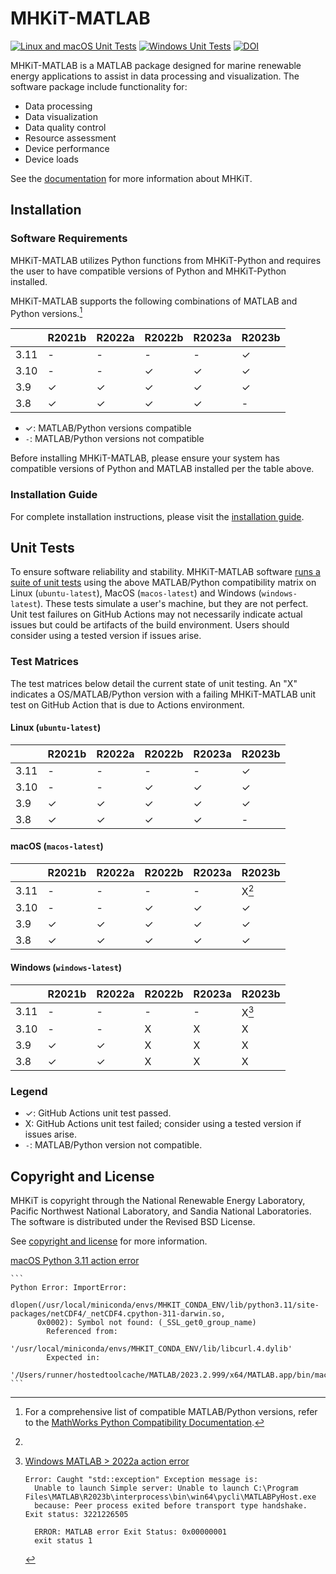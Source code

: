 # MHKiT-MATLAB

[![Linux and macOS Unit Tests](https://github.com/MHKiT-Software/MHKiT-MATLAB/actions/workflows/unix_unit_tests.yml/badge.svg)](https://github.com/MHKiT-Software/MHKiT-MATLAB/actions/workflows/unix_unit_tests.yml) [![Windows Unit Tests](https://github.com/MHKiT-Software/MHKiT-MATLAB/actions/workflows/windows_unit_tests.yml/badge.svg)](https://github.com/MHKiT-Software/MHKiT-MATLAB/actions/workflows/windows_unit_tests.yml) [![DOI](https://zenodo.org/badge/DOI/10.5281/zenodo.3928405.svg)](https://doi.org/10.5281/zenodo.3928405)

MHKiT-MATLAB is a MATLAB package designed for marine renewable energy applications to assist in
data processing and visualization. The software package include functionality for:

- Data processing
- Data visualization
- Data quality control
- Resource assessment
- Device performance
- Device loads

See the [documentation](https://mhkit-software.github.io/MHKiT/) for more information about MHKiT.

## Installation

### Software Requirements

MHKiT-MATLAB utilizes Python functions from MHKiT-Python and requires the user to have
compatible versions of Python and MHKiT-Python installed.

MHKiT-MATLAB supports the following combinations of MATLAB and Python versions.[^1]

|      | R2021b | R2022a | R2022b | R2023a | R2023b |
| ---- | ------ | ------ | ------ | ------ | ------ |
| 3.11 | -      | -      | -      | -      | ✓      |
| 3.10 | -      | -      | ✓      | ✓      | ✓      |
| 3.9  | ✓      | ✓      | ✓      | ✓      | ✓      |
| 3.8  | ✓      | ✓      | ✓      | ✓      | -      |

- ✓: MATLAB/Python versions compatible
- `-`: MATLAB/Python versions not compatible

Before installing MHKiT-MATLAB, please ensure your system has compatible versions of Python and MATLAB installed per the table above.

### Installation Guide

For complete installation instructions, please visit the [installation guide](https://mhkit-software.github.io/MHKiT/installation.html).

## Unit Tests

To ensure software reliability and stability. MHKiT-MATLAB software [runs a suite of unit tests](https://github.com/MHKiT-Software/MHKiT-MATLAB/actions) using the above MATLAB/Python compatibility matrix on Linux (`ubuntu-latest`), MacOS (`macos-latest`) and Windows (`windows-latest`). These tests simulate a user's machine, but they are not perfect. Unit test failures on GitHub Actions may not necessarily indicate actual issues but could be artifacts of the build environment. Users should consider using a tested version if issues arise.

### Test Matrices

The test matrices below detail the current state of unit testing. An "X" indicates a OS/MATLAB/Python version with a failing MHKiT-MATLAB unit test on GitHub Action that is due to Actions environment.

#### Linux (`ubuntu-latest`)

|      | R2021b | R2022a | R2022b | R2023a | R2023b |
| ---- | ------ | ------ | ------ | ------ | ------ |
| 3.11 | -      | -      | -      | -      | ✓      |
| 3.10 | -      | -      | ✓      | ✓      | ✓      |
| 3.9  | ✓      | ✓      | ✓      | ✓      | ✓      |
| 3.8  | ✓      | ✓      | ✓      | ✓      | -      |

#### macOS (`macos-latest`)

|      | R2021b | R2022a | R2022b | R2023a | R2023b                     |
| ---- | ------ | ------ | ------ | ------ | -------------------------- |
| 3.11 | -      | -      | -      | -      | X[^macos-311-action-error] |
| 3.10 | -      | -      | ✓      | ✓      | ✓                          |
| 3.9  | ✓      | ✓      | ✓      | ✓      | ✓                          |
| 3.8  | ✓      | ✓      | ✓      | ✓      | ✓                          |

#### Windows (`windows-latest`)

|      | R2021b | R2022a | R2022b | R2023a | R2023b                            |
| ---- | ------ | ------ | ------ | ------ | --------------------------------- |
| 3.11 | -      | -      | -      | -      | X[^windows-gt-2022a-action-error] |
| 3.10 | -      | -      | X      | X      | X                                 |
| 3.9  | ✓      | ✓      | X      | X      | X                                 |
| 3.8  | ✓      | ✓      | X      | X      | X                                 |

### Legend

- ✓: GitHub Actions unit test passed.
- X: GitHub Actions unit test failed; consider using a tested version if issues arise.
- `-`: MATLAB/Python version not compatible.

## Copyright and License

MHKiT is copyright through the National Renewable Energy Laboratory,
Pacific Northwest National Laboratory, and Sandia National Laboratories.
The software is distributed under the Revised BSD License.

See [copyright and license](https://mhkit-software.github.io/MHKiT/license.html) for more information.

[^1]:
    For a comprehensive list of compatible MATLAB/Python versions, refer to the [MathWorks Python
    Compatibility Documentation](https://www.mathworks.com/support/requirements/python-compatibility.html).

[^macos-311-action-error]:

[macOS Python 3.11 action error](https://github.com/MHKiT-Software/MHKiT-MATLAB/actions/runs/7143629923/job/19455784365#step:20:3373)

    ```
    Python Error: ImportError:
          dlopen(/usr/local/miniconda/envs/MHKIT_CONDA_ENV/lib/python3.11/site-packages/netCDF4/_netCDF4.cpython-311-darwin.so,
          0x0002): Symbol not found: (_SSL_get0_group_name)
            Referenced from:
            '/usr/local/miniconda/envs/MHKIT_CONDA_ENV/lib/libcurl.4.dylib'
            Expected in:
            '/Users/runner/hostedtoolcache/MATLAB/2023.2.999/x64/MATLAB.app/bin/maci64/libssl.3.dylib'
    ```

[^windows-gt-2022a-action-error]:
    [Windows MATLAB > 2022a action error](https://github.com/MHKiT-Software/MHKiT-MATLAB/pull/108/commits/63fbf91543392e2fc673a67af52e152ff15f2980)

    ```
    Error: Caught "std::exception" Exception message is:
      Unable to launch Simple server: Unable to launch C:\Program Files\MATLAB\R2023b\interprocess\bin\win64\pycli\MATLABPyHost.exe
      because: Peer process exited before transport type handshake. Exit status: 3221226505

      ERROR: MATLAB error Exit Status: 0x00000001
      exit status 1
    ```
